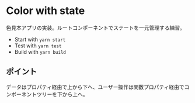# Color with state

色見本アプリの実装。ルートコンポーネントでステートを一元管理する練習。

- Start with `yarn start`
- Test with `yarn test`
- Build with `yarn build`

## ポイント

データはプロパティ経由で上から下へ、ユーザー操作は関数プロパティ経由でコンポーネントツリーを下から上へ。
